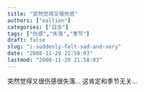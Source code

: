 ```yaml
---
title: "突然觉得又很伤感"
authors: ["eallion"]
categories: ["日志"]
tags: ["伤感","失落","季节"]
draft: false
slug: "i-suddenly-felt-sad-and-very"
date: "2008-11-29 21:58:03"
lastmod: "2008-11-29 21:58:03"
---
```


突然觉得又很伤感很失落...
这肯定和季节无关...
